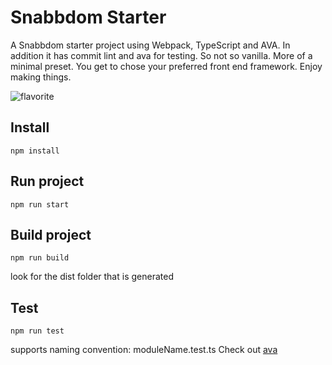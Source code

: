 # Snabbdom Starter

A Snabbdom starter project using Webpack, TypeScript and AVA.
In addition it has commit lint and ava for testing. So not so vanilla. More of a minimal preset. You get to chose your preferred front end framework. Enjoy making things.

![flavorite](https://raw.githubusercontent.com/patomation/vanilla-starter/master/public/favicon.ico)

## Install
```
npm install
```

## Run project
```
npm run start
```

## Build project
```
npm run build
```
look for the dist folder that is generated

## Test
```
npm run test
```
supports naming convention: moduleName.test.ts
Check out [ava](https://github.com/avajs/ava)

